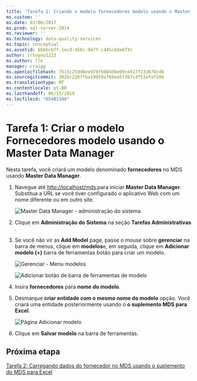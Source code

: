 ```yaml
---
title: 'Tarefa 1: Criando o modelo fornecedores modelo usando o Master Data Manager | Microsoft Docs'
ms.custom: ''
ms.date: 03/06/2017
ms.prod: sql-server-2014
ms.reviewer: ''
ms.technology: data-quality-services
ms.topic: conceptual
ms.assetid: 6bbbcbff-1ecd-456c-947f-c445c8da673c
author: lrtoyou1223
ms.author: lle
manager: craigg
ms.openlocfilehash: 7515c259d8ee978f60ddd8e09ce817f133670cd6
ms.sourcegitcommit: 3026c22b7fba19059a769ea5f367c4f51efaf286
ms.translationtype: MT
ms.contentlocale: pt-BR
ms.lasthandoff: 06/15/2019
ms.locfileid: "65481340"
---
```

# <a name="task-1-creating-suppliers-model-using-master-data-manager"></a>Tarefa 1: Criar o modelo Fornecedores modelo usando o Master Data Manager
  Nesta tarefa, você criará um modelo denominado **fornecedores** no MDS usando **Master Data Manager**.  
  
1.  Navegue até [ http://localhost/mds ](http://localhost/mds) para iniciar **Master Data Manager**. Substitua a URL se você tiver configurado o aplicativo Web com um nome diferente ou em outro site.  
  
     ![Master Data Manager - administração do sistema](../../2014/tutorials/media/et-creatingsuppliersmodelusingmdm-01.jpg "Master Data Manager - administração do sistema")  
  
2.  Clique em **Administração do Sistema** na seção **Tarefas Administrativas** .  
  
3.  Se você não vir as **Add Model** page, passe o mouse sobre **gerenciar** na barra de menus, clique em **modelos**e, em seguida, clique em **Adicionar modelo (+)** barra de ferramentas botão para criar um modelo.  
  
     ![Gerenciar - Menu modelos](../../2014/tutorials/media/et-creatingsuppliersmodelusingmdm-02.jpg "gerenciar - Menu modelos")  
  
     ![Adicionar botão de barra de ferramentas de modelo](../../2014/tutorials/media/et-creatingsuppliersmodelusingmdm-03.jpg "adicionar botão de barra de ferramentas do modelo")  
  
4.  Insira **fornecedores** para **nome do modelo**.  
  
5.  Desmarque **criar entidade com o mesmo nome do modelo** opção. Você criará uma entidade posteriormente usando o **o suplemento MDS para Excel**.  
  
     ![Página Adicionar modelo](../../2014/tutorials/media/et-creatingsuppliersmodelusingmdm-04.jpg "página Adicionar modelo")  
  
6.  Clique em **Salvar modelo** na barra de ferramentas.  
  
## <a name="next-step"></a>Próxima etapa  
 [Tarefa 2: Carregando dados do fornecedor no MDS usando o suplemento do MDS para Excel](../../2014/tutorials/task-2-uploading-supplier-data-to-mds-using-mds-add-in-for-excel.md)  
  
  
